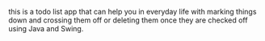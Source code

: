 this is a todo list app that can help you in everyday life with marking things down and crossing them off or deleting them once they are checked off using Java and Swing.
